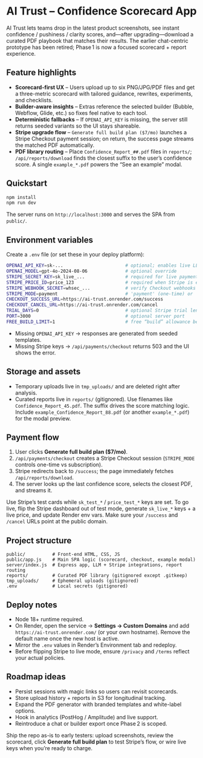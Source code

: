 # AI Trust – Confidence Scorecard App

AI Trust lets teams drop in the latest product screenshots, see instant confidence / pushiness / clarity scores, and—after upgrading—download a curated PDF playbook that matches their results. The earlier chat-centric prototype has been retired; Phase 1 is now a focused scorecard + report experience.

## Feature highlights

- **Scorecard-first UX** – Users upload up to six PNG/JPG/PDF files and get a three-metric scorecard with tailored guidance, rewrites, experiments, and checklists.
- **Builder-aware insights** – Extras reference the selected builder (Bubble, Webflow, Glide, etc.) so fixes feel native to each tool.
- **Deterministic fallbacks** – If `OPENAI_API_KEY` is missing, the server still returns seeded variants so the UI stays shareable.
- **Stripe upgrade flow** – `Generate full build plan ($7/mo)` launches a Stripe Checkout payment session; on return, the success page streams the matched PDF automatically.
- **PDF library routing** – Place `Confidence_Report_##.pdf` files in `reports/`; `/api/reports/download` finds the closest suffix to the user’s confidence score. A single `example_*.pdf` powers the “See an example” modal.

## Quickstart

```bash
npm install
npm run dev
```

The server runs on `http://localhost:3000` and serves the SPA from `public/`.

## Environment variables

Create a `.env` file (or set these in your deploy platform):

```bash
OPENAI_API_KEY=sk-...                       # optional; enables live LLM analysis
OPENAI_MODEL=gpt-4o-2024-08-06              # optional override
STRIPE_SECRET_KEY=sk_live_...               # required for live payments
STRIPE_PRICE_ID=price_123                   # required when Stripe is enabled
STRIPE_WEBHOOK_SECRET=whsec_...             # verify Checkout webhooks
STRIPE_MODE=payment                         # 'payment' (one-time) or 'subscription'; defaults to payment
CHECKOUT_SUCCESS_URL=https://ai-trust.onrender.com/success
CHECKOUT_CANCEL_URL=https://ai-trust.onrender.com/cancel
TRIAL_DAYS=0                                # optional Stripe trial length
PORT=3000                                   # optional server port
FREE_BUILD_LIMIT=1                          # free “build” allowance before paywall
```

- Missing `OPENAI_API_KEY` → responses are generated from seeded templates.
- Missing Stripe keys → `/api/payments/checkout` returns 503 and the UI shows the error.

## Storage and assets

- Temporary uploads live in `tmp_uploads/` and are deleted right after analysis.
- Curated reports live in `reports/` (gitignored). Use filenames like `Confidence_Report_45.pdf`. The suffix drives the score matching logic. Include `example_Confidence_Report_88.pdf` (or another `example_*.pdf`) for the modal preview.

## Payment flow

1. User clicks **Generate full build plan ($7/mo)**.  
2. `/api/payments/checkout` creates a Stripe Checkout session (`STRIPE_MODE` controls one-time vs subscription).  
3. Stripe redirects back to `/success`; the page immediately fetches `/api/reports/download`.  
4. The server looks up the last confidence score, selects the closest PDF, and streams it.

Use Stripe’s test cards while `sk_test_*` / `price_test_*` keys are set. To go live, flip the Stripe dashboard out of test mode, generate `sk_live_*` keys + a live price, and update Render env vars. Make sure your `/success` and `/cancel` URLs point at the public domain.

## Project structure

```
public/          # Front-end HTML, CSS, JS
public/app.js    # Main SPA logic (scorecard, checkout, example modal)
server/index.js  # Express app, LLM + Stripe integrations, report routing
reports/         # Curated PDF library (gitignored except .gitkeep)
tmp_uploads/     # Ephemeral uploads (gitignored)
.env             # Local secrets (gitignored)
```

## Deploy notes

- Node 18+ runtime required.  
- On Render, open the service → **Settings → Custom Domains** and add `https://ai-trust.onrender.com/` (or your own hostname). Remove the default name once the new host is active.
- Mirror the `.env` values in Render’s Environment tab and redeploy.  
- Before flipping Stripe to live mode, ensure `/privacy` and `/terms` reflect your actual policies.

## Roadmap ideas

- Persist sessions with magic links so users can revisit scorecards.  
- Store upload history + reports in S3 for longitudinal tracking.  
- Expand the PDF generator with branded templates and white-label options.  
- Hook in analytics (PostHog / Amplitude) and live support.  
- Reintroduce a chat or builder export once Phase 2 is scoped.

Ship the repo as-is to early testers: upload screenshots, review the scorecard, click **Generate full build plan** to test Stripe’s flow, or wire live keys when you’re ready to charge.
